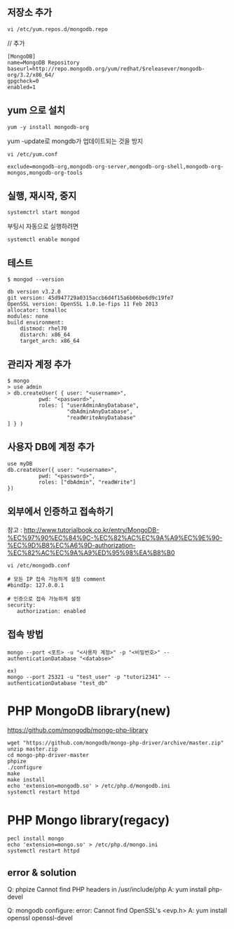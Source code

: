 ## 저장소 추가

```
vi /etc/yum.repos.d/mongodb.repo
```

// 추가
```
[MongoDB]
name=MongoDB Repository
baseurl=http://repo.mongodb.org/yum/redhat/$releasever/mongodb-org/3.2/x86_64/
gpgcheck=0
enabled=1
```

## yum 으로 설치

```
yum -y install mongodb-org
```

yum -update로 mongdb가 업데이트되는 것을 방지

```
vi /etc/yum.conf

exclude=mongodb-org,mongodb-org-server,mongodb-org-shell,mongodb-org-mongos,mongodb-org-tools
```

## 실행, 재시작, 중지

```
systemctrl start mongod
```

부팅시 자동으로 실행하려면

```
systemctl enable mongod
```

## 테스트

```
$ mongod --version

db version v3.2.0
git version: 45d947729a0315accb6d4f15a6b06be6d9c19fe7
OpenSSL version: OpenSSL 1.0.1e-fips 11 Feb 2013
allocator: tcmalloc
modules: none
build environment:
    distmod: rhel70
    distarch: x86_64
    target_arch: x86_64
```

## 관리자 계정 추가

```
$ mongo    
> use admin
> db.createUser( { user: "<username>",
          pwd: "<password>",
          roles: [ "userAdminAnyDatabase",
                   "dbAdminAnyDatabase",
                   "readWriteAnyDatabase"
] } )
```

## 사용자 DB에 계정 추가

```
use myDB
db.createUser({ user: "<username>",
          pwd: "<password>",
          roles: ["dbAdmin", "readWrite"]
})
```


## 외부에서 인증하고 접속하기

참고 : http://www.tutorialbook.co.kr/entry/MongoDB-%EC%97%90%EC%84%9C-%EC%82%AC%EC%9A%A9%EC%9E%90-%EC%9D%B8%EC%A6%9D-authorization-%EC%82%AC%EC%9A%A9%ED%95%98%EA%B8%B0

```
vi /etc/mongodb.conf

# 모든 IP 접속 가능하게 설정 comment
#bindIp: 127.0.0.1

# 인증으로 접속 가능하게 설정
security:
   authorization: enabled
```

## 접속 방법

```
mongo --port <포트> -u "<사용자 계정>" -p "<비밀번호>" --authenticationDatabase "<databse>"
 
ex)
mongo --port 25321 -u "test_user" -p "tutori2341" --authenticationDatabase "test_db"
```

# PHP MongoDB library(new)

https://github.com/mongodb/mongo-php-library

```
wget "https://github.com/mongodb/mongo-php-driver/archive/master.zip"
unzip master.zip
cd mongo-php-driver-master
phpize
./configure
make
make install
echo 'extension=mongodb.so' > /etc/php.d/mongodb.ini
systemctl restart httpd
```

# PHP Mongo library(regacy)
```
pecl install mongo
echo 'extension=mongo.so' > /etc/php.d/mongo.ini
systemctl restart httpd
```

## error & solution
Q: phpize Cannot find PHP headers in /usr/include/php
A: yum install php-devel

Q: mongodb configure: error: Cannot find OpenSSL's <evp.h>
A: yum install openssl openssl-devel

